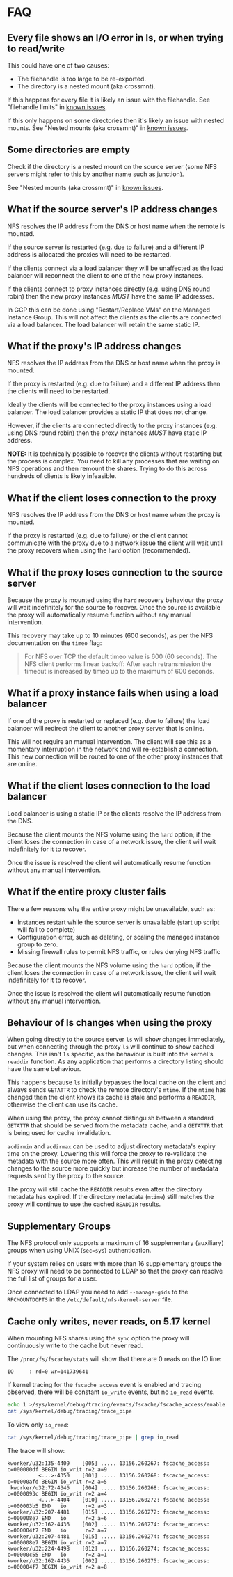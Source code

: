 # FAQ

## Every file shows an I/O error in ls, or when trying to read/write

This could have one of two causes:

* The filehandle is too large to be re-exported.
* The directory is a nested mount (aka crossmnt).

If this happens for every file it is likely an issue with the filehandle. See "filehandle limits" in [known issues](known-issues.md).

If this only happens on some directories then it's likely an issue with nested mounts. See "Nested mounts (aka crossmnt)" in [known issues](known-issues.md).

## Some directories are empty

Check if the directory is a nested mount on the source server (some NFS servers might refer to this by another name such as junction).

See "Nested mounts (aka crossmnt)" in [known issues](known-issues.md).

## What if the source server's IP address changes

NFS resolves the IP address from the DNS or host name when the remote is mounted.

If the source server is restarted (e.g. due to failure) and a different IP address is allocated the proxies will need to be restarted.

If the clients connect via a load balancer they will be unaffected as the load balancer will reconnect the client to one of the new proxy instances.

If the clients connect to proxy instances directly (e.g. using DNS round robin) then the new proxy instances *MUST* have the same IP addresses.

In GCP this can be done using "Restart/Replace VMs" on the Managed Instance Group. This will not affect the clients as the clients are connected via a load balancer. The load balancer will retain the same static IP.

## What if the proxy's IP address changes

NFS resolves the IP address from the DNS or host name when the proxy is mounted.

If the proxy is restarted (e.g. due to failure) and a different IP address then the clients will need to be restarted.

Ideally the clients will be connected to the proxy instances using a load balancer. The load balancer provides a static IP that does not change.

However, if the clients are connected directly to the proxy instances (e.g. using DNS round robin) then the proxy instances *MUST* have static IP address.

**NOTE:** It is technically possible to recover the clients without restarting but the process is complex. You need to kill any processes that are waiting on NFS operations and then remount the shares. Trying to do this across hundreds of clients is likely infeasible.

## What if the client loses connection to the proxy

NFS resolves the IP address from the DNS or host name when the proxy is mounted.

If the proxy is restarted (e.g. due to failure) or the client cannot communicate with the proxy due to a network issue the client will wait until the proxy recovers when using the `hard` option (recommended).

## What if the proxy loses connection to the source server

Because the proxy is mounted using the `hard` recovery behaviour the proxy will
wait indefinitely for the source to recover. Once the source is available the
proxy will automatically resume function without any manual intervention.

This recovery may take up to 10 minutes (600 seconds), as per the NFS documentation on the `timeo` flag:

> For NFS over TCP the default timeo value is 600 (60 seconds). The NFS client performs linear backoff: After each retransmission the timeout is increased by timeo up to the maximum of 600 seconds.

## What if a proxy instance fails when using a load balancer

If one of the proxy is restarted or replaced (e.g. due to failure) the load balancer will redirect the client to another proxy server that is online.

This will not require an manual intervention. The client will see this as a momentary interruption in the network and will re-establish a connection. This new connection will be routed to one of the other proxy instances that are online.

## What if the client loses connection to the load balancer

Load balancer is using a static IP or the clients resolve the IP address from the DNS.

Because the client mounts the NFS volume using the `hard` option, if the client loses the connection in case of a network issue, the client will wait indefinitely for it to recover.

Once the issue is resolved the client will automatically resume function without any manual intervention.

## What if the entire proxy cluster fails

There a few reasons why the entire proxy might be unavailable, such as:

* Instances restart while the source server is unavailable (start up script will fail to complete)
* Configuration error, such as deleting, or scaling the managed instance group to zero.
* Missing firewall rules to permit NFS traffic, or rules denying NFS traffic

Because the client mounts the NFS volume using the `hard` option, if the client loses the connection in case of a network issue, the client will wait indefinitely for it to recover.

Once the issue is resolved the client will automatically resume function without any manual intervention.

## Behaviour of ls changes when using the proxy

When going directly to the source server `ls` will show changes immediately,
but when connecting through the proxy `ls` will continue to show cached changes. This isn't `ls` specific, as the behaviour is built into the kernel's `readdir` function. As any application that performs a directory listing should have the same behaviour.

This happens because `ls` initially bypasses the local cache on the client and always sends `GETATTR` to check the remote directory's `mtime`. If the `mtime` has changed then the client knows its cache is stale and performs a `READDIR`, otherwise the client can use its cache.

When using the proxy, the proxy cannot distinguish between a standard `GETATTR` that should be served from the metadata cache, and a `GETATTR` that is being used for cache invalidation.

`acdirmin` and `acdirmax` can be used to adjust directory metadata's expiry time on the proxy. Lowering this will force the proxy to re-validate the metadata with the source more often. This will result in the proxy detecting changes to the source more quickly but increase the number of metadata requests sent by the proxy to the source.

The proxy will still cache the `READDIR` results even after the directory metadata has expired. If the directory metadata (`mtime`) still matches the proxy will continue to use the cached `READDIR` results.

## Supplementary Groups

The NFS protocol only supports a maximum of 16 supplementary (auxiliary) groups when using UNIX (`sec=sys`) authentication.

If your system relies on users with more than 16 supplementary groups the NFS proxy will need to be connected to LDAP so that the proxy can resolve the full list of groups for a user.

Once connected to LDAP you need to add `--manage-gids` to the `RPCMOUNTDOPTS` in the `/etc/default/nfs-kernel-server` file.

## Cache only writes, never reads, on 5.17 kernel

When mounting NFS shares using the `sync` option the proxy will continuously write to the cache but never read.

The `/proc/fs/fscache/stats` will show that there are 0 reads on the IO line:

```text
IO     : rd=0 wr=141739641
```

If kernel tracing for the `fscache_access` event is enabled and tracing observed, there will be constant `io_write` events, but no `io_read` events.

```bash
echo 1 >/sys/kernel/debug/tracing/events/fscache/fscache_access/enable
cat /sys/kernel/debug/tracing/trace_pipe
```

To view only `io_read`:

```bash
cat /sys/kernel/debug/tracing/trace_pipe | grep io_read
```

The trace will show:

```text
kworker/u32:135-4409    [005] ..... 13156.260267: fscache_access: c=000000df BEGIN io_writ r=2 a=9
          <...>-4350    [001] ..... 13156.260268: fscache_access: c=00000afd BEGIN io_writ r=2 a=5
 kworker/u32:72-4346    [004] ..... 13156.260268: fscache_access: c=0000093c BEGIN io_writ r=2 a=4
          <...>-4404    [010] ..... 13156.260272: fscache_access: c=000003b5 END   io      r=2 a=3
kworker/u32:207-4481    [015] ..... 13156.260272: fscache_access: c=000008e7 END   io      r=2 a=6
kworker/u32:162-4436    [002] ..... 13156.260274: fscache_access: c=000004f7 END   io      r=2 a=7
kworker/u32:207-4481    [015] ..... 13156.260274: fscache_access: c=000008e7 BEGIN io_writ r=2 a=7
kworker/u32:224-4498    [012] ..... 13156.260274: fscache_access: c=00000c55 END   io      r=2 a=1
kworker/u32:162-4436    [002] ..... 13156.260275: fscache_access: c=000004f7 BEGIN io_writ r=2 a=8
```
